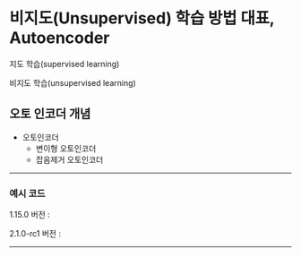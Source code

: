 # 비지도(Unsupervised) 학습 방법 대표, Autoencoder

지도 학습(supervised learning)

비지도 학습(unsupervised learning)

## 오토 인코더 개념

+ 오토인코더
  + 변이형 오토인코더
  + 잡음제거 오토인코더
  
---
### 예시 코드

1.15.0 버전 : 

2.1.0-rc1 버전 : 

---
